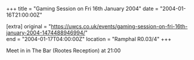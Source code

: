 +++
title = "Gaming Session on Fri 16th January 2004"
date = "2004-01-16T21:00:00Z"

[extra]
original = "https://uwcs.co.uk/events/gaming-session-on-fri-16th-january-2004-1474488946994/"    
end = "2004-01-17T04:00:00Z"
location = "Ramphal R0.03/4"
+++

Meet in in The Bar (Rootes Reception) at 21:00

